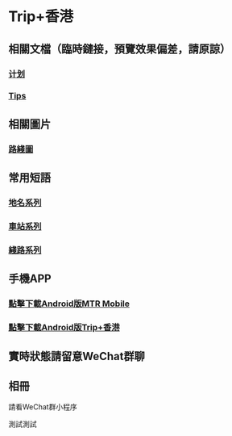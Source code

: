 # Trip+香港
## 相關文檔（臨時鏈接，預覽效果偏差，請原諒）
### [计划](https://kdocs.cn/l/chuk7hkMLze5 "詳細的旅行計劃")
### [Tips](./tips "一些tips，例如港鐵特惠站")
## 相關圖片
### [路綫圖](./mtrroutemap "港鐵路綫圖")
## 常用短語
### [地名系列](./words#地名系列 "地名系列")
### [車站系列](./words#車站系列 "車站系列")
### [綫路系列](./words#綫路系列 "綫路系列")
## 手機APP
### [點擊下載Android版MTR Mobile](https://www.123pan.com/s/2p39-uq3l.html)
### [點擊下載Android版Trip+香港](./app/Trip+_3.0.apk)
## 實時狀態請留意WeChat群聊
## 相冊
請看WeChat群小程序

測試測試